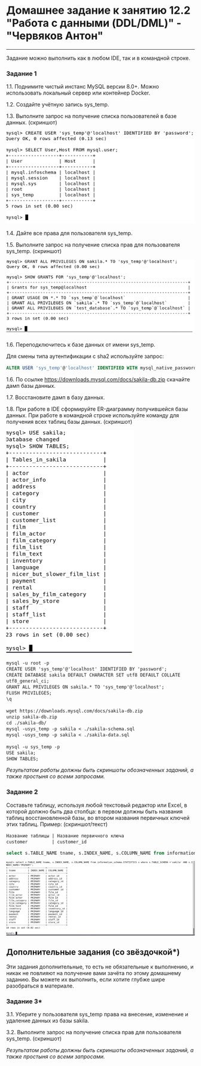 # Домашнее задание к занятию 12.2 "Работа с данными (DDL/DML)" - "Червяков Антон"

---

Задание можно выполнить как в любом IDE, так и в командной строке.

### Задание 1
1.1. Поднимите чистый инстанс MySQL версии 8.0+. Можно использовать локальный сервер или контейнер Docker.

1.2. Создайте учётную запись sys_temp. 

1.3. Выполните запрос на получение списка пользователей в базе данных. (скриншот)

![Скриншот-1](https://github.com/BadaBo0m/sdb-homework-12-02/blob/main/images/1.png)

1.4. Дайте все права для пользователя sys_temp. 

1.5. Выполните запрос на получение списка прав для пользователя sys_temp. (скриншот)

![Скриншот-2](https://github.com/BadaBo0m/sdb-homework-12-02/blob/main/images/2.png)

1.6. Переподключитесь к базе данных от имени sys_temp.

Для смены типа аутентификации с sha2 используйте запрос: 
```sql
ALTER USER 'sys_temp'@'localhost' IDENTIFIED WITH mysql_native_password BY 'password';
```
1.6. По ссылке https://downloads.mysql.com/docs/sakila-db.zip скачайте дамп базы данных.

1.7. Восстановите дамп в базу данных.

1.8. При работе в IDE сформируйте ER-диаграмму получившейся базы данных. При работе в командной строке используйте команду для получения всех таблиц базы данных. (скриншот)

![Скриншот-3](https://github.com/BadaBo0m/sdb-homework-12-02/blob/main/images/3.png)

```
mysql -u root -p
CREATE USER 'sys_temp'@'localhost' IDENTIFIED BY 'password';
CREATE DATABASE sakila DEFAULT CHARACTER SET utf8 DEFAULT COLLATE utf8_general_ci;
GRANT ALL PRIVILEGES ON sakila.* TO 'sys_temp'@'localhost';
FLUSH PRIVILEGES;
\q

wget https://downloads.mysql.com/docs/sakila-db.zip
unzip sakila-db.zip
cd ./sakila-db/
mysql -usys_temp -p sakila < ./sakila-schema.sql
mysql -usys_temp -p sakila < ./sakila-data.sql

mysql -u sys_temp -p
USE sakila;
SHOW TABLES;
```

*Результатом работы должны быть скриншоты обозначенных заданий, а также простыня со всеми запросами.*


### Задание 2
Составьте таблицу, используя любой текстовый редактор или Excel, в которой должно быть два столбца: в первом должны быть названия таблиц восстановленной базы, во втором названия первичных ключей этих таблиц. Пример: (скриншот/текст)
```
Название таблицы | Название первичного ключа
customer         | customer_id
```
```sql
select s.TABLE_NAME tname, s.INDEX_NAME, s.COLUMN_NAME from information_schema.STATISTICS s where s.TABLE_SCHEMA ='sakila' AND s.INDEX_NAME='PRIMARY';
```
![Скриншот-4](https://github.com/BadaBo0m/sdb-homework-12-02/blob/main/images/4.png)


## Дополнительные задания (со звёздочкой*)
Эти задания дополнительные, то есть не обязательные к выполнению, и никак не повлияют на получение вами зачёта по этому домашнему заданию. Вы можете их выполнить, если хотите глубже шире разобраться в материале.

### Задание 3*
3.1. Уберите у пользователя sys_temp права на внесение, изменение и удаление данных из базы sakila.

3.2. Выполните запрос на получение списка прав для пользователя sys_temp. (скриншот)

*Результатом работы должны быть скриншоты обозначенных заданий, а также простыня со всеми запросами.*
